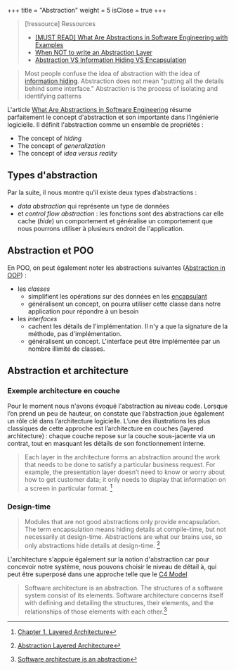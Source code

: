 +++
title = "Abstraction"
weight = 5
isClose = true
+++

> [!ressource] Ressources
> - [[MUST READ] What Are Abstractions in Software Engineering with Examples](https://thevaluable.dev/abstraction-type-software-example/)
> - [When NOT to write an Abstraction Layer](https://codeopinion.com/when-not-to-write-an-abstraction-layer/)
> - [Abstraction VS Information Hiding VS Encapsulation](https://stackoverflow.com/questions/24626/abstraction-vs-information-hiding-vs-encapsulation)

> Most people confuse the idea of abstraction with the idea of [information hiding](https://en.wikipedia.org/wiki/Information_hiding). Abstraction does not mean "putting all the details behind some interface." Abstraction is the process of isolating and identifying patterns

L'article [What Are Abstractions in Software Engineering](https://thevaluable.dev/abstraction-type-software-example/) résume parfaitement le concept d'abstraction et son importante dans l’ingénierie logicielle. Il définit l'abstraction comme un ensemble de propriétés :
- The concept of *hiding*
- The concept of *generalization*
- The concept of *idea versus reality*

## Types d'abstraction
Par la suite, il nous montre qu'il existe deux types d’abstractions :
- *data abstraction* qui représente un type de données
- et *control flow abstraction* : les fonctions sont des abstractions car elle cache (*hide*) un comportement et généralise un comportement que nous pourrons utiliser à plusieurs endroit de l'application.

## Abstraction et POO
En POO, on peut également noter les abstractions suivantes ([Abstraction in OOP](https://en.wikipedia.org/wiki/Abstraction_(computer_science)#Abstraction_in_object_oriented_programming)) :
- les *classes*
  - simplifient les opérations sur des données en les [encapsulant](https://en.wikipedia.org/wiki/Encapsulation_(computer_programming))
  - généralisent un concept, on pourra utiliser cette classe dans notre application pour répondre à un besoin
- les *interfaces*
  - cachent les détails de l'implémentation. Il n'y a que la signature de la méthode, pas d'implémentation.
  - généralisent un concept. L'interface peut être implémentée par un nombre illimité de classes.

## Abstraction et architecture
### Exemple architecture en couche
Pour le moment nous n'avons évoqué l'abstraction au niveau code. Lorsque l’on prend un peu de hauteur, on constate que l’abstraction joue également un rôle clé dans l’architecture logicielle. L’une des illustrations les plus classiques de cette approche est l’architecture en couches (layered architecture) : chaque couche repose sur la couche sous-jacente via un contrat, tout en masquant les détails de son fonctionnement interne.

> Each layer in the architecture forms an abstraction around the work that needs to be done to satisfy a particular business request. For example, the presentation layer doesn’t need to know or worry about how to get customer data; it only needs to display that information on a screen in particular format. [^la]



### Design-time
> Modules that are not good abstractions only provide encapsulation. The term encapsulation means hiding details at compile-time, but not necessarily at design-time. Abstractions are what our brains use, so only abstractions hide details at design-time. [^dt]

L'architecture s'appuie également sur la notion d'abstraction car pour concevoir notre système, nous pouvons choisir le niveau de détail à, qui peut être superposé dans une approche telle que le [C4 Model](https://c4model.com/)

> Software architecture is an abstraction. The structures of a software system consist of its elements. Software architecture concerns itself with defining and detailing the structures, their elements, and the relationships of those elements with each other.[^sa]



[^la]: [Chapter 1. Layered Architecture](https://www.oreilly.com/library/view/software-architecture-patterns/9781491971437/ch01.html)
[^dt]: [Abstraction Layered Architecture](https://www.abstractionlayeredarchitecture.com/)
[^sa]: [Software architecture is an abstraction](https://www.oreilly.com/library/view/software-architects-handbook/9781788624060/8fbf40b8-5da6-42cd-bdc7-5df4ede606c5.xhtml)
